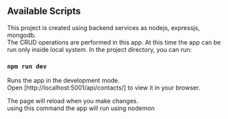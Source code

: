 ## Available Scripts

This project is created using backend services as nodejs, expressjs, mongodb.\
The CRUD operations are performed in this app. At this time the app can be run only inside local system.
In the project directory, you can run:


### `npm run dev`

Runs the app in the development mode.\
Open [http://localhost:5001/api/contacts/] to view it in your browser.

The page will reload when you make changes.\
using this command the app will run using nodemon

